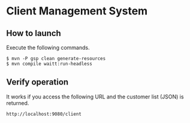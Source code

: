 # Client Management System

## How to launch

Execute the following commands.

```
$ mvn -P gsp clean generate-resources
$ mvn compile waitt:run-headless
```

## Verify operation

It works if you access the following URL and the customer list (JSON) is returned.

```
http://localhost:9080/client
```